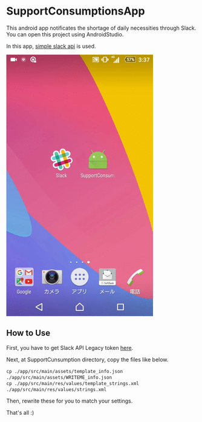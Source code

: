# SupportConsumptionsApp

This android app notificates the shortage of daily necessities through Slack. 
You can open this project using AndroidStudio.

In this app, [simple slack api](https://github.com/Ullink/simple-slack-api) is used.

![Demo](https://github.com/LittleWat/SupportConsumptionsApp/blob/master/2017_05_14_15_37_46.gif)


## How to Use

First, you have to get Slack API Legacy token [here](https://api.slack.com/custom-integrations/legacy-tokens).

Next, at SupportCunsumption directory, copy the files like below.

```
cp ./app/src/main/assets/template_info.json ./app/src/main/assets/WRITEME_info.json
cp ./app/src/main/res/values/template_strings.xml ./app/src/main/res/values/strings.xml
```

Then, rewrite these for you to match your settings.

That's all :)